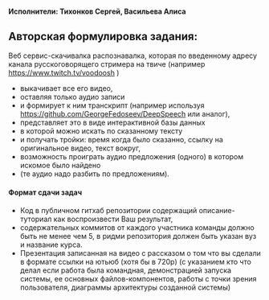 #### Исполнители: Тихонков Сергей, Васильева Алиса
## Авторская формулировка задания:
Веб сервис-скачивалка распознавалка, которая по введенному адресу канала русскоговорящего стримера на твиче 
(например https://www.twitch.tv/voodoosh )  
* выкачивает все его видео, 
* оставляя только аудио записи
* и формирует к ним транскрипт (например используя https://github.com/GeorgeFedoseev/DeepSpeech или аналог),
* представляет это в виде интерактивной базы данных
* в которой можно искать по сказанному тексту
* и получать тройки: время когда было сказанно, ссылку на оригинальное видео, текст вокруг,
* возможность проиграть аудио предложения (одного) в котором искомое было найдено
* (те аудио надо разбить по предложениям).



#### Формат сдачи задач
* Код в публичном гитхаб репозитории содержащий описание-туториал как воспроизвести Ваш результат,
* содержательных коммитов от каждого участника команды должно быть не менее чем 5, в ридми репозитория должен быть указан вуз и название курса.
* Презентация записанная на видео с рассказом о том что вы сделали в формате ссылки на ютьюб (хотя бы в 720p) (с указанием кто что делал если работа была командная, демонстрацией запуска системы, ее основных файлов-компонентов, работы с точки зрения пользователя, диаграммы архитектуры созданной системы)


